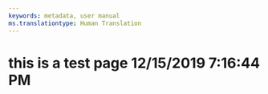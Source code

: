 ```yaml
---
keywords: metadata, user manual
ms.translationtype: Human Translation
---
```

# this is a test page 12/15/2019 7:16:44 PM